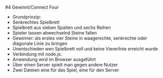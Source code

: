 #4 Gewinnt/Connect Four
- Grundprinzip:
-	Senkrechtes Spielbrett
-	Spielbrett aus sieben Spalten und sechs Reihen
-	Spieler lassen abwechselnd Steine fallen
-	Gewinner: als erstes vier Steine in waagerechte, senkrechte oder diagonale Linie zu bringen
-	Unentschieden wen Spielbrett voll und keine Viererlinie erreicht wurde
- Verbindung mit node.js:
-	Anwendung wird im Browser ausgeführt
-	Über einen Server spielt man gegen andere Nutzer
-	Zwei Dateien eine für das Spiel, eine für den Server
